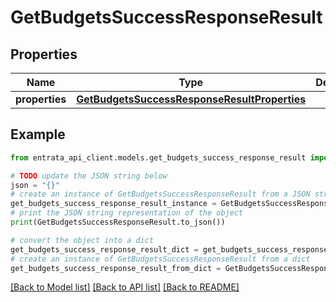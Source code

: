 # GetBudgetsSuccessResponseResult


## Properties

Name | Type | Description | Notes
------------ | ------------- | ------------- | -------------
**properties** | [**GetBudgetsSuccessResponseResultProperties**](GetBudgetsSuccessResponseResultProperties.md) |  | 

## Example

```python
from entrata_api_client.models.get_budgets_success_response_result import GetBudgetsSuccessResponseResult

# TODO update the JSON string below
json = "{}"
# create an instance of GetBudgetsSuccessResponseResult from a JSON string
get_budgets_success_response_result_instance = GetBudgetsSuccessResponseResult.from_json(json)
# print the JSON string representation of the object
print(GetBudgetsSuccessResponseResult.to_json())

# convert the object into a dict
get_budgets_success_response_result_dict = get_budgets_success_response_result_instance.to_dict()
# create an instance of GetBudgetsSuccessResponseResult from a dict
get_budgets_success_response_result_from_dict = GetBudgetsSuccessResponseResult.from_dict(get_budgets_success_response_result_dict)
```
[[Back to Model list]](../README.md#documentation-for-models) [[Back to API list]](../README.md#documentation-for-api-endpoints) [[Back to README]](../README.md)


